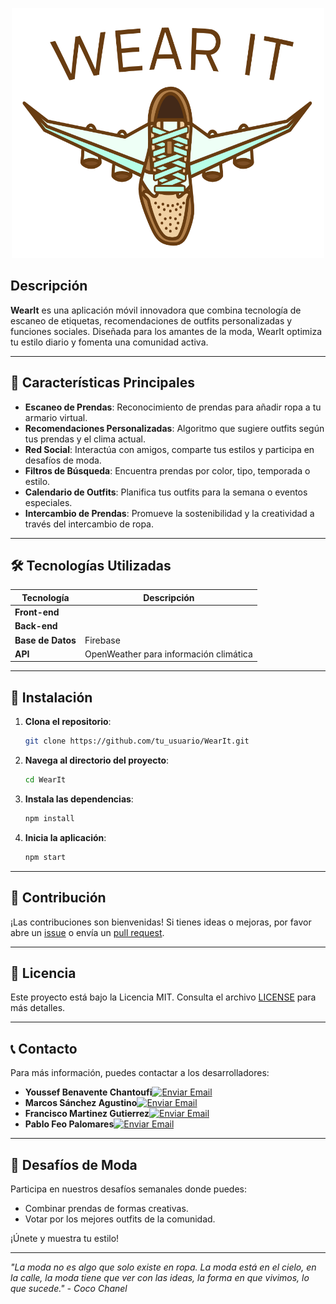 <!--# WearIt-->

<!-- Asegúrate de incluir la ruta correcta a tu logo -->
<p align="center">
    <img src="WearIt/app/src/main/res/drawable/wearit_logo_v2.png" alt="WearIt Logo" width="500" height="400">
</p>


## Descripción
**WearIt** es una aplicación móvil innovadora que combina tecnología de escaneo de etiquetas, recomendaciones de outfits personalizadas y funciones sociales. Diseñada para los amantes de la moda, WearIt optimiza tu estilo diario y fomenta una comunidad activa.

---

## 🌟 Características Principales
- **Escaneo de Prendas**: Reconocimiento de prendas para añadir ropa a tu armario virtual.
- **Recomendaciones Personalizadas**: Algoritmo que sugiere outfits según tus prendas y el clima actual.
- **Red Social**: Interactúa con amigos, comparte tus estilos y participa en desafíos de moda.
- **Filtros de Búsqueda**: Encuentra prendas por color, tipo, temporada o estilo.
- **Calendario de Outfits**: Planifica tus outfits para la semana o eventos especiales.
- **Intercambio de Prendas**: Promueve la sostenibilidad y la creatividad a través del intercambio de ropa.

---

## 🛠️ Tecnologías Utilizadas
| Tecnología       | Descripción                            |
|------------------|----------------------------------------|
| **Front-end**    |                                        |
| **Back-end**     |                                        |
| **Base de Datos**| Firebase                               |
| **API**          | OpenWeather para información climática |

---

## 🚀 Instalación
1. **Clona el repositorio**:
   ```bash
   git clone https://github.com/tu_usuario/WearIt.git
   ```
2. **Navega al directorio del proyecto**:
   ```bash
   cd WearIt
   ```
3. **Instala las dependencias**:
   ```bash
   npm install
   ```
4. **Inicia la aplicación**:
   ```bash
   npm start
   ```

---

## 🤝 Contribución
¡Las contribuciones son bienvenidas! Si tienes ideas o mejoras, por favor abre un [issue](https://github.com/tu_usuario/WearIt/issues) o envía un [pull request](https://github.com/tu_usuario/WearIt/pulls).

---

## 📄 Licencia
Este proyecto está bajo la Licencia MIT. Consulta el archivo [LICENSE](LICENSE) para más detalles.

---

## 📞 Contacto
Para más información, puedes contactar a los desarrolladores:
- **Youssef Benavente Chantoufi**[![Enviar Email](https://img.shields.io/badge/Enviar%20Email-0078D4?style=flat&logo=microsoft-outlook&logoColor=white&color=0078D4&labelColor=005a9e)](mailto:ybb0004@alu.medac.es)
- **Marcos Sánchez Agustino**[![Enviar Email](https://img.shields.io/badge/Enviar%20Email-0078D4?style=flat&logo=microsoft-outlook&logoColor=white&color=0078D4&labelColor=005a9e)](mailto:msa0036@alu.medac.es)
- **Francisco Martinez Gutierrez**[![Enviar Email](https://img.shields.io/badge/Enviar%20Email-0078D4?style=flat&logo=microsoft-outlook&logoColor=white&color=0078D4&labelColor=005a9e)](mailto:fmg0020@alu.medac.es)
- **Pablo Feo Palomares**[![Enviar Email](https://img.shields.io/badge/Enviar%20Email-0078D4?style=flat&logo=microsoft-outlook&logoColor=white&color=0078D4&labelColor=005a9e)](mailto:pfp0007@alu.medac.es)

---

## 🎉 Desafíos de Moda
Participa en nuestros desafíos semanales donde puedes:
- Combinar prendas de formas creativas.
- Votar por los mejores outfits de la comunidad.

¡Únete y muestra tu estilo!

---

*"La moda no es algo que solo existe en ropa. La moda está en el cielo, en la calle, la moda tiene que ver con las ideas, la forma en que vivimos, lo que sucede." - Coco Chanel*
